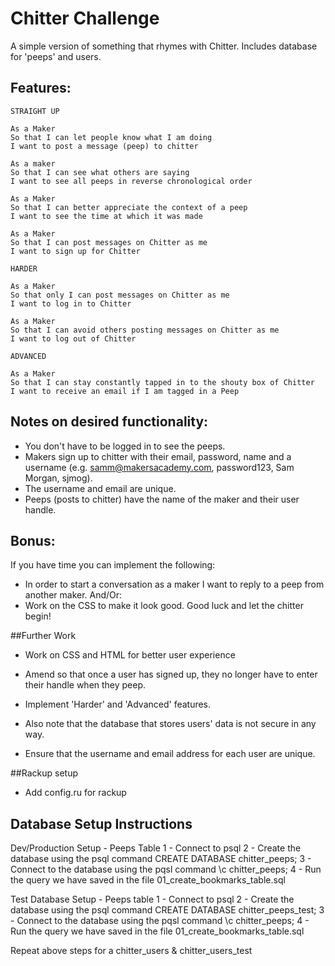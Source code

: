 Chitter Challenge
=================
A simple version of something that rhymes with Chitter.
Includes database for 'peeps' and users.

Features:
-------

```
STRAIGHT UP

As a Maker
So that I can let people know what I am doing  
I want to post a message (peep) to chitter

As a maker
So that I can see what others are saying  
I want to see all peeps in reverse chronological order

As a Maker
So that I can better appreciate the context of a peep
I want to see the time at which it was made

As a Maker
So that I can post messages on Chitter as me
I want to sign up for Chitter

HARDER

As a Maker
So that only I can post messages on Chitter as me
I want to log in to Chitter

As a Maker
So that I can avoid others posting messages on Chitter as me
I want to log out of Chitter

ADVANCED

As a Maker
So that I can stay constantly tapped in to the shouty box of Chitter
I want to receive an email if I am tagged in a Peep
```
Notes on desired functionality:
------

* You don't have to be logged in to see the peeps.
* Makers sign up to chitter with their email, password, name and a username (e.g. samm@makersacademy.com, password123, Sam Morgan, sjmog).
* The username and email are unique.
* Peeps (posts to chitter) have the name of the maker and their user handle.

Bonus:
-----
If you have time you can implement the following:
* In order to start a conversation as a maker I want to reply to a peep from another maker.
And/Or:
* Work on the CSS to make it look good.
Good luck and let the chitter begin!

##Further Work
- Work on CSS and HTML for better user experience
- Amend so that once a user has signed up, they no longer have to enter their handle when they peep.
- Implement 'Harder' and 'Advanced' features.

- Also note that the database that stores users' data is not secure in any way.
- Ensure that the username and email address for each user are unique.

##Rackup setup
- Add config.ru for rackup

## Database Setup Instructions
Dev/Production Setup - Peeps Table
1 - Connect to psql
2 - Create the database using the psql command CREATE DATABASE chitter_peeps;
3 - Connect to the database using the pqsl command \c chitter_peeps;
4 - Run the query we have saved in the file 01_create_bookmarks_table.sql

Test Database Setup - Peeps table
1 - Connect to psql
2 - Create the database using the psql command CREATE DATABASE chitter_peeps_test;
3 - Connect to the database using the pqsl command \c chitter_peeps;
4 - Run the query we have saved in the file 01_create_bookmarks_table.sql

Repeat above steps for a chitter_users & chitter_users_test
